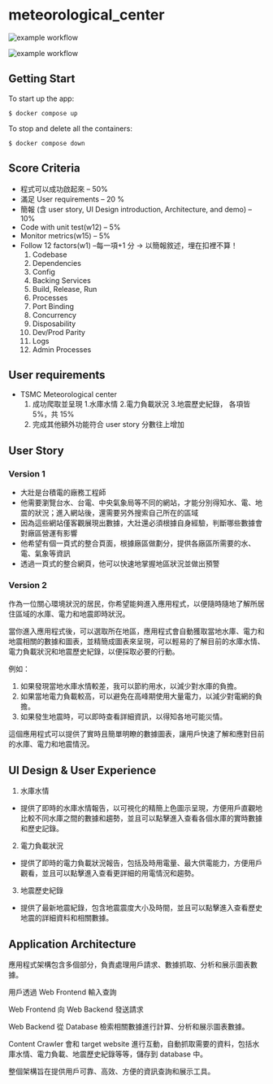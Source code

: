 # meteorological_center

![example workflow](https://github.com/HeywardLiu/st-final/actions/workflows/database_unittest.yml/badge.svg)

![example workflow](https://github.com/HeywardLiu/st-final/actions/workflows/mongodb_unittest.yml/badge.svg)

## Getting Start

To start up the app:

```
$ docker compose up
```

To stop and delete all the containers:

```
$ docker compose down
```

## Score Criteria

- 程式可以成功啟起來 – 50%
- 滿足 User requirements – 20 %
- 簡報 (含 user story, UI Design introduction, Architecture, and demo) – 10%
- Code with unit test(w12) – 5%
- Monitor metrics(w15) – 5%
- Follow 12 factors(w1) –每一項+1 分 → 以簡報敘述，埋在扣裡不算！
  1. Codebase
  2. Dependencies
  3. Config
  4. Backing Services
  5. Build, Release, Run
  6. Processes
  7. Port Binding
  8. Concurrency
  9. Disposability
  10. Dev/Prod Parity
  11. Logs
  12. Admin Processes

## User requirements

- TSMC Meteorological center
  1. 成功爬取並呈現 1.水庫水情 2.電力負載狀況 3.地震歷史紀錄，
     各項皆 5%，共 15%
  2. 完成其他額外功能符合 user story 分數往上增加

## User Story

### Version 1

- 大壯是台積電的廠務工程師
- 他需要瀏覽台水、台電、中央氣象局等不同的網站，才能分別得知水、電、地震的狀況；進入網站後，還需要另外搜索自己所在的區域
- 因為這些網站僅客觀展現出數據，大壯還必須根據自身經驗，判斷哪些數據會對廠區營運有影響
- 他希望有個一頁式的整合頁面，根據廠區做劃分，提供各廠區所需要的水、電、氣象等資訊
- 透過一頁式的整合網頁，他可以快速地掌握地區狀況並做出預警

### Version 2

作為一位關心環境狀況的居民，你希望能夠進入應用程式，以便隨時隨地了解所居住區域的水庫、電力和地震即時狀況。

當你進入應用程式後，可以選取所在地區，應用程式會自動獲取當地水庫、電力和地震相關的數據和圖表，並精簡成圖表來呈現，可以輕易的了解目前的水庫水情、電力負載狀況和地震歷史紀錄，以便採取必要的行動。

例如：

1. 如果發現當地水庫水情較差，我可以節約用水，以減少對水庫的負擔。
2. 如果當地電力負載較高，可以避免在高峰期使用大量電力，以減少對電網的負擔。
3. 如果發生地震時，可以即時查看詳細資訊，以得知各地可能災情。

這個應用程式可以提供了實時且簡單明瞭的數據圖表，讓用戶快速了解和應對目前的水庫、電力和地震情況。

## UI Design & User Experience

1. 水庫水情

- 提供了即時的水庫水情報告，以可視化的精簡上色圖示呈現，方便用戶直觀地比較不同水庫之間的數據和趨勢，並且可以點擊進入查看各個水庫的實時數據和歷史記錄。

2. 電力負載狀況

- 提供了即時的電力負載狀況報告，包括及時用電量、最大供電能力，方便用戶觀看，並且可以點擊進入查看更詳細的用電情況和趨勢。

3. 地震歷史紀錄

- 提供了最新地震紀錄，包含地震震度大小及時間，並且可以點擊進入查看歷史地震的詳細資料和相關數據。

## Application Architecture

應用程式架構包含多個部分，負責處理用戶請求、數據抓取、分析和展示圖表數據。

用戶透過 Web Frontend 輸入查詢

Web Frontend 向 Web Backend 發送請求

Web Backend 從 Database 檢索相關數據進行計算、分析和展示圖表數據。

Content Crawler 會和 target website 進行互動，自動抓取需要的資料，包括水庫水情、電力負載、地震歷史紀錄等等，儲存到 database 中。

整個架構旨在提供用戶可靠、高效、方便的資訊查詢和展示工具。
